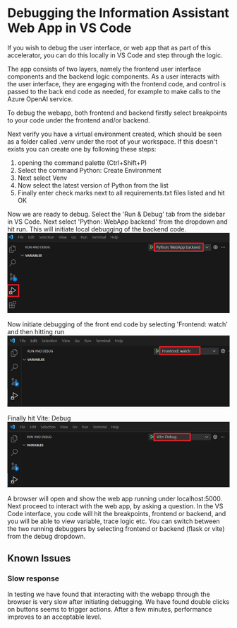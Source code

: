 # Debugging the Information Assistant Web App in VS Code

If you wish to debug the user interface, or web app that as part of this accelerator, you can do this locally in VS Code and step through the logic. 

The app consists of two layers, namely the frontend user interface components and the backend logic components. As a user interacts with the user interface, they are engaging with the frontend code, and control is passed to the back end code as needed, for example to make calls to the Azure OpenAI service.

To debug the webapp, both frontend and backend firstly select breakpoints to your code under the frontend and/or backend. 

Next verify you have a virtual environment created, which should be seen as a folder called .venv under the root of your workspace. If this doesn't exists you can create one by following these steps:

1. opening the command palette (Ctrl+Shift+P)
1. Select the command Python: Create Environment
1. Next select Venv
1. Now select the latest version of Python from the list
1. Finally enter check marks next to all requirements.txt files listed and hit OK


Now we are ready to debug. Select the 'Run & Debug' tab from the sidebar in VS Code. Next select 'Python: WebApp backend' from the dropdown and hit run. This will initiate local debugging of the backend code.
![backend debugging](/docs/images/webapp-backend.png)

Now initiate debugging of the front end code by selecting 'Frontend: watch' and then hitting run
![backend debugging](/docs/images/frontend-watch.png)

Finally hit Vite: Debug
![backend debugging](/docs/images/vite-debug.png)

A browser will open and show the web app running under localhost:5000. Next proceed to interact with the web app, by asking a question. In the VS Code interface, you code will hit the breakpoints, frontend or backend, and you will be able to view variable, trace logic etc. You can switch between the two running debuggers by selecting frontend or backend  (flask or vite) from the debug dropdown.

## Known Issues

### Slow response

In testing we have found that interacting with the webapp through the browser is very slow after initiating debugging. We have found double clicks on buttons seems to trigger actions. After a few minutes, performance improves to an acceptable level.